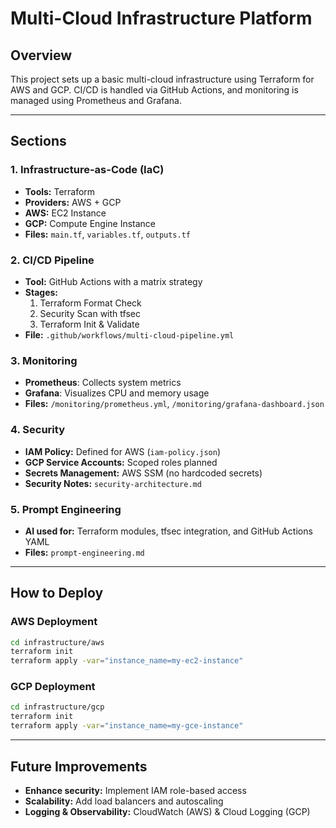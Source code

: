# Multi-Cloud Infrastructure Platform

## Overview
This project sets up a basic multi-cloud infrastructure using Terraform for AWS and GCP. CI/CD is handled via GitHub Actions, and monitoring is managed using Prometheus and Grafana.

---

## Sections

### 1. Infrastructure-as-Code (IaC)
- **Tools:** Terraform
- **Providers:** AWS + GCP
- **AWS:** EC2 Instance
- **GCP:** Compute Engine Instance
- **Files:** `main.tf`, `variables.tf`, `outputs.tf`

### 2. CI/CD Pipeline
- **Tool:** GitHub Actions with a matrix strategy
- **Stages:**
  1. Terraform Format Check
  2. Security Scan with tfsec
  3. Terraform Init & Validate
- **File:** `.github/workflows/multi-cloud-pipeline.yml`

### 3. Monitoring
- **Prometheus**: Collects system metrics
- **Grafana**: Visualizes CPU and memory usage
- **Files:** `/monitoring/prometheus.yml`, `/monitoring/grafana-dashboard.json`

### 4. Security
- **IAM Policy:** Defined for AWS (`iam-policy.json`)
- **GCP Service Accounts:** Scoped roles planned
- **Secrets Management:** AWS SSM (no hardcoded secrets)
- **Security Notes:** `security-architecture.md`

### 5. Prompt Engineering
- **AI used for:** Terraform modules, tfsec integration, and GitHub Actions YAML
- **Files:** `prompt-engineering.md`

---

## How to Deploy

### AWS Deployment
```sh
cd infrastructure/aws
terraform init
terraform apply -var="instance_name=my-ec2-instance"
```

### GCP Deployment
```sh
cd infrastructure/gcp
terraform init
terraform apply -var="instance_name=my-gce-instance"
```

---

## Future Improvements
- **Enhance security:** Implement IAM role-based access
- **Scalability:** Add load balancers and autoscaling
- **Logging & Observability:** CloudWatch (AWS) & Cloud Logging (GCP)
